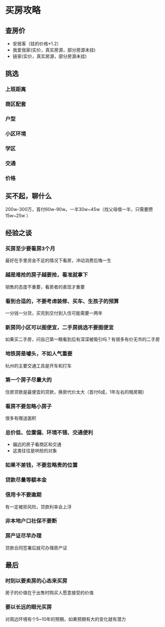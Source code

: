 # 买房攻略

## 查房价
- 安居客（挂的价格*1.2）
- 我爱我家(实价，真实房源，部分房源未挂)
- 链家(实价，真实房源，部分房源未挂)

## 挑选
### 上班距离
### 商区配套
### 户型
### 小区环境
### 学区
### 交通


### 价格

## 买不起，聊什么
200w-300万，首付60w-90w。一半30w~45w（找父母借一半，只需要攒15w~25w ）

## 经验之谈
### 买房至少要看房3个月
最好在手里资金不足的情况下看房，冲动消费后悔一生

### 越是难抢的房子越要抢，看准就拿下
销售的态度不重要，看房者的表现才重要

### 看到合适的，不要考虑装修、买车、生孩子的预算
一分钱一分货，买完到交付到入住可能需要一两年

### 新房同小区可以图便宜，二手房挑选不要图便宜
如果买二手房，问自己第一眼看到后有深深被吸引吗？有很多有价无市的二手房

### 地铁房是噱头，不如人气重要
杭州的主要交通工具是开车和打车

### 第一个房子尽量大的
住房贷款是最便宜的贷款，换房代价太大（首付6成，1年左右的租房期）

### 看房不要忽略小房子
很多有赠送面积


### 总价低、位置偏、环境不错、交通便利
- 偏远的房子看商区和交通
- 这类往往是哄抢的对象

### 如果不差钱，不要忽略贵的位置

### 贷款尽量等额本金

### 信用卡不要逾期
有一定被拒风险，贷款利率会上浮

### 非本地户口社保不要断

### 房产证尽早办理
贷款合同签署后就可办理房产证

## 最后
### 时刻以要卖房的心态来买房

房子的价值在于出售时购买人愿意接受的价值

### 要以长远的眼光买房
对周边环境有个5~10年的预期，如果预期有大的变化就有潜力





